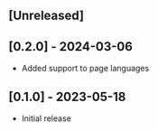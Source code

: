 
## [Unreleased]


## [0.2.0] - 2024-03-06

- Added support to page languages

## [0.1.0] - 2023-05-18

- Initial release


